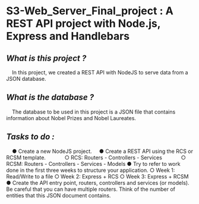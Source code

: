 # S3-Web_Server_Final_project : A REST API project with Node.js, Express and Handlebars

## *What is this project ?* 
&nbsp;&nbsp;&nbsp;&nbsp;In this project, we created a REST API with NodeJS to serve data from a JSON database.

## *What is the database ?*
&nbsp;&nbsp;&nbsp;&nbsp;The database to be used in this project is a JSON file that contains information about Nobel Prizes and Nobel Laureates.

## *Tasks to do :*
&nbsp;&nbsp;&nbsp;&nbsp;● Create a new NodeJS project.
&nbsp;&nbsp;&nbsp;&nbsp;● Create a REST API using the RCS or RCSM template.
&nbsp;&nbsp;&nbsp;&nbsp;&nbsp;&nbsp;&nbsp;&nbsp;&nbsp;&nbsp;&nbsp;&nbsp;○ RCS: Routers - Controllers - Services
&nbsp;&nbsp;&nbsp;&nbsp;&nbsp;&nbsp;&nbsp;&nbsp;&nbsp;&nbsp;&nbsp;&nbsp;○ RCSM: Routers - Controllers - Services - Models
● Try to refer to work done in the first three weeks
to structure your application.
○ Week 1: Read/Write to a file
○ Week 2: Express + RCS
○ Week 3: Express + RCSM
● Create the API entry point, routers, controllers and services (or
models). Be careful that you can have multiple routers. Think of the number
of entities that this JSON document contains.
